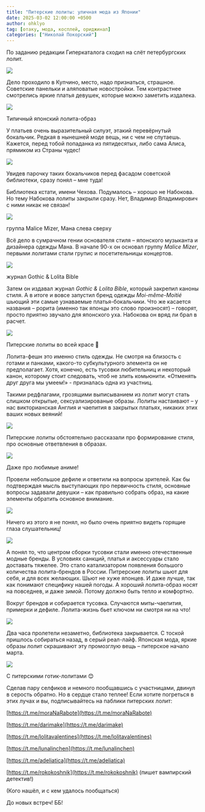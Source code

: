 ```yaml
---
title: "Питерские лолиты: уличная мода из Японии"
date: 2025-03-02 12:00:00 +0500
author: ohklyo
tag: [отаку, мода, косплей, ориджинал]
categories: ["Николай Покорский"]
---
```


По заданию редакции Гиперкаталога сходил на слёт петербургских лолит.

![](https://iy.kommersant.ru/Issues.photo/REGIONS/PITER_News/2019/05/07/KSP_015828_00068_1_t218_190619.jpg)

Дело проходило в Купчино, место, надо признаться, страшное. Советские панельки и аляповатые новостройки. Тем контрастнее смотрелись яркие платья девушек, которые можно заметить издалека. 

![](https://sun9-15.userapi.com/impg/Dq7nHdGxV0lBc71ycU_YLDoa5R37QUbVO7UwWA/TxD1fRnUdRM.jpg?size=700x933&quality=95&sign=dcc5892284953b65c97944e27254c359&type=album)

Типичный японский лолита-образ

У платьев очень выразительный силуэт, этакий перевёрнутый бокальчик. Редкая в нынешней моде вещь, ни с чем не спутаешь. Кажется, перед тобой попаданка из пятидесятых, либо сама Алиса, прямиком из Cтраны чудес! 

![](https://sun9-42.userapi.com/impg/Bg1Ocjwp_yZfKlcWbRuEoG6GMnTFZup54128vw/U-NViBcFHjc.jpg?size=1919x1079&quality=95&sign=f04672824c5ef12686399cb45b5729bc&type=album)

Увидев парочку таких бокальчиков перед фасадом советской библиотеки, сразу понял – мне туда!

Библиотека кстати, имени Чехова. Подумалось – хорошо не Набокова. Но тему Набокова лолиты закрыли сразу. Нет, Владимир Владимирович с ними никак не связан! 

![](https://cdn-images.dzcdn.net/images/artist/c1ba5143b9ee6a3e72d2f9bc8b28d75b/1900x1900-000000-80-0-0.jpg)

группа Malice Mizer, Мана слева сверху

Всё дело в сумрачном гении основателя стиля – японского музыканта и дизайнера одежды Мана. В начале 90-х он основал группу _Malice Mizer_, первыми лолитами стали групис и посетительницы концертов.

![](https://sun9-7.userapi.com/impg/-ngdFOKVvm_8mX5ylyU3rRKt3tEV4rXhOvKm1g/ICDdZ18wRhQ.jpg?size=768x1024&quality=95&sign=954add5254840809a379b84b6ac6a05e&type=album)

журнал Gothic & Lolita Bible

Затем он издавал журнал _Gothic & Lolita Bible_, который закрепил каноны стиля. А в итоге и вовсе запустил бренд одежды _Moi-même-Moitié_ шьющий эти самые узнаваемые платья-бокальчики. Что же касается названия – рорита (именно так японцы это слово произносят) – говорят, просто приятно звучало для японского уха. Набокова он вряд ли брал в расчет.

![](https://sun9-32.userapi.com/impg/JYjkdEV0cqFfCKeN-XfVpuA3xEBxh0ysmkR8DA/CqAPE7q3PJo.jpg?size=1276x946&quality=95&sign=740be4b130426aa1ff590293dd4cedbb&type=album)

Питерские лолиты во всей красе 🥰

Лолита-фешн это именно стиль одежды. Не смотря на близость с готами и панками, какого-то субкультурного элемента он не предполагает. Хотя, конечно, есть тусовки любительниц и некоторый канон, которому стоит следовать, чтоб не злить комьюнити. «Отменять друг друга мы умеем!» - призналась одна из участниц.

Такими редфлагами, грозящими выписыванием из лолит могут стать слишком открытые, сексуализированые образы. Лолиты настаивают – у нас викторианская Англия и чаепития в закрытых платьях, никаких этих ваших новых веяний!

![](https://sun9-74.userapi.com/impg/l16zFm4rs6qTV_qgo1Larbu4Y-Vl2F4fBv0PyQ/ixfaXR_7LwQ.jpg?size=1919x1079&quality=95&sign=35111907f4bdee2b31c8ddd3440cf1af&type=album)

Питерские лолиты обстоятельно рассказали про формирование стиля, про основные ответвления в образах.

![](https://sun9-80.userapi.com/impg/I-IXgAEFZF5uFirIXZzXdAH9myGP84glmXLD8A/fPEXiBqPppA.jpg?size=2499x1423&quality=95&sign=ca6ae8bec48f96ef23eacb219809e87b&type=album)

Даже про любимые аниме!

Провели небольшое дефиле и ответили на вопросы зрителей. Как бы подтверждая мысль выступающих про первичность стиля, основные вопросы задавали девушки – как правильно собрать образ, на какие элементы обратить основное внимание.

![](https://sun9-37.userapi.com/impg/2fe5DAnUE-Qqtj5e3WTFbHDZLH2I_844t9v8fQ/rrnymN7IqP0.jpg?size=2293x1297&quality=95&sign=0768e94f2ca0a00e6c6d9bd17575d5e8&type=album)

Ничего из этого я не понял, но было очень приятно видеть горящие глаза слушательниц!

![](https://sun9-3.userapi.com/impg/EDw-SGe-rCQa9qmM_RhB88umxrdIEIRnxqx2-w/F-KLowHjc_Q.jpg?size=2559x1425&quality=95&sign=358003e33357b85f8f7e3098cde0093c&type=album)

А понял то, что центром сборки тусовки стали именно отечественные модные бренды. В условиях санкций, платья и аксессуары стало доставать тяжелее. Это стало катализатором появления большого количества лолита-брендов в России. Питрерские лолиты шьют для себя, и для всех желающих. Шьют не хуже японцев. И даже лучше, так как понимают специфику нашей погоды. А хороший лолита-образ носят на повседнев, и даже зимой. Потому должно быть тепло и комфортно. 

Вокруг брендов и собирается тусовка. Случаются миты-чаепития, примерки и дефиле. Лолита-жизнь бьет ключом ни смотря ни на что!

![](https://sun9-8.userapi.com/impg/bvvmEo6X4xkgbCbkpja5MckwAerng6LQJr2s2g/cl_UCpojBXM.jpg?size=2334x1174&quality=95&sign=a633e4660a968df718acfa969890d09e&type=album)

Два часа пролетели незаметно, библиотека закрывается. С тоской пришлось собираться назад, в серый реал-лайф. Японская мода, яркие образы лолит скрашивают эту промозглую вещь – питерское начало марта.

![](https://sun9-13.userapi.com/impg/O738IjcZ5CraoKXYdoiTgQHClebahegtTMkn_w/f3lowXW1ju8.jpg?size=2504x1439&quality=95&sign=0cfb5f54b4829b167e737d2fc8aaae71&type=album)

С питерскими готик-лолитами 😊

Сделав пару селфиков и немного пообщавшись с участницами, двинул в серость обратно. Но в сердце стало теплее! Если хотите погреться в этих лучах и вы, подписывайтесь на паблики питерских лолит: 

[https://t.me/moraNaRabote](https://t.me/moraNaRabote)

[https://t.me/darimake](https://t.me/darimake)

[https://t.me/lolitavalentines](https://t.me/lolitavalentines)

[https://t.me/lunalinchen](https://t.me/lunalinchen)

[https://t.me/adeliatica](https://t.me/adeliatica)

[https://t.me/rokokoshnik](https://t.me/rokokoshnik) (пишет вампирский детектив!)

  

(Кого нашёл, и с кем удалось пообщаться)

  

До новых встреч! ББ!
